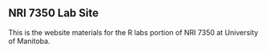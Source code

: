 ## NRI 7350 Lab Site

This is the website materials for the R labs portion of NRI 7350 at University of Manitoba.
